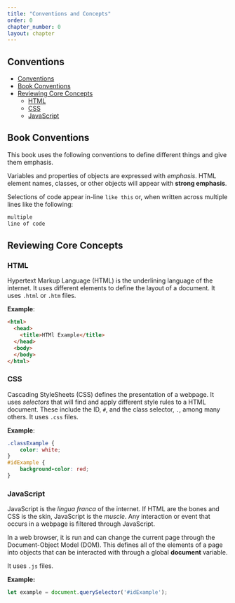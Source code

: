 ```yaml
---
title: "Conventions and Concepts"
order: 0
chapter_number: 0
layout: chapter
---
```


## Conventions

- [Conventions](#conventions)
- [Book Conventions](#book-conventions)
- [Reviewing Core Concepts](#reviewing-core-concepts)
  - [HTML](#html)
  - [CSS](#css)
  - [JavaScript](#javascript)

## Book Conventions

This book uses the following conventions to define different things and give them emphasis.

Variables and properties of objects are expressed with *emphasis*. HTML element names, classes, or other objects will appear with **strong emphasis**.

Selections of code appear in-line `like this` or, when written across multiple lines like the following:

```html
multiple
line of code
```

## Reviewing Core Concepts

### HTML

Hypertext Markup Language (HTML) is the underlining language of the internet. It uses different elements to define the layout of a document. It uses `.html` or `.htm` files.

**Example**:

```html
<html>
  <head>
    <title>HTMl Example</title>
  </head>
  <body>
  </body>
</html>
```

### CSS

Cascading StyleSheets (CSS) defines the presentation of a webpage. It uses *selectors* that will find and apply different style rules to a HTML document. These include the ID, `#`, and the class selector, `.`, among many others. It uses `.css` files.

**Example**:

```css
.classExample {
    color: white;
}
#idExample {
    background-color: red;
}
```

### JavaScript

JavaScript is the *lingua franca* of the internet. If HTML are the bones and CSS is the skin, JavaScript is the *muscle*. Any interaction or event that occurs in a webpage is filtered through JavaScript.

In a web browser, it is run and can change the current page through the Document-Object Model (DOM). This defines all of the elements of a page into objects that can be interacted with through a global **document** variable.

It uses `.js` files.

**Example:**

```javascript
let example = document.querySelector('#idExample');
```
